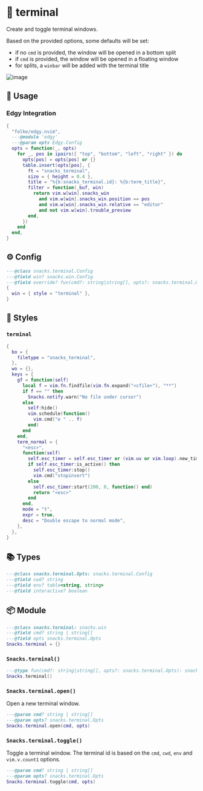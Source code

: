 # 🍿 terminal

Create and toggle terminal windows.

Based on the provided options, some defaults will be set:

- if no `cmd` is provided, the window will be opened in a bottom split
- if `cmd` is provided, the window will be opened in a floating window
- for splits, a `winbar` will be added with the terminal title

![image](https://github.com/user-attachments/assets/afcc9989-57d7-4518-a390-cc7d6f0cec13)

## 🚀 Usage

### Edgy Integration

```lua
{
  "folke/edgy.nvim",
  ---@module 'edgy'
  ---@param opts Edgy.Config
  opts = function(_, opts)
    for _, pos in ipairs({ "top", "bottom", "left", "right" }) do
      opts[pos] = opts[pos] or {}
      table.insert(opts[pos], {
        ft = "snacks_terminal",
        size = { height = 0.4 },
        title = "%{b:snacks_terminal.id}: %{b:term_title}",
        filter = function(_buf, win)
          return vim.w[win].snacks_win
            and vim.w[win].snacks_win.position == pos
            and vim.w[win].snacks_win.relative == "editor"
            and not vim.w[win].trouble_preview
        end,
      })
    end
  end,
}
```

<!-- docgen -->

## ⚙️ Config

```lua
---@class snacks.terminal.Config
---@field win? snacks.win.Config
---@field override? fun(cmd?: string|string[], opts?: snacks.terminal.Opts) Use this to use a different terminal implementation
{
  win = { style = "terminal" },
}
```

## 🎨 Styles

### `terminal`

```lua
{
  bo = {
    filetype = "snacks_terminal",
  },
  wo = {},
  keys = {
    gf = function(self)
      local f = vim.fn.findfile(vim.fn.expand("<cfile>"), "**")
      if f == "" then
        Snacks.notify.warn("No file under cursor")
      else
        self:hide()
        vim.schedule(function()
          vim.cmd("e " .. f)
        end)
      end
    end,
    term_normal = {
      "<esc>",
      function(self)
        self.esc_timer = self.esc_timer or (vim.uv or vim.loop).new_timer()
        if self.esc_timer:is_active() then
          self.esc_timer:stop()
          vim.cmd("stopinsert")
        else
          self.esc_timer:start(200, 0, function() end)
          return "<esc>"
        end
      end,
      mode = "t",
      expr = true,
      desc = "Double escape to normal mode",
    },
  },
}
```

## 📚 Types

```lua
---@class snacks.terminal.Opts: snacks.terminal.Config
---@field cwd? string
---@field env? table<string, string>
---@field interactive? boolean
```

## 📦 Module

```lua
---@class snacks.terminal: snacks.win
---@field cmd? string | string[]
---@field opts snacks.terminal.Opts
Snacks.terminal = {}
```

### `Snacks.terminal()`

```lua
---@type fun(cmd?: string|string[], opts?: snacks.terminal.Opts): snacks.terminal
Snacks.terminal()
```

### `Snacks.terminal.open()`

Open a new terminal window.

```lua
---@param cmd? string | string[]
---@param opts? snacks.terminal.Opts
Snacks.terminal.open(cmd, opts)
```

### `Snacks.terminal.toggle()`

Toggle a terminal window.
The terminal id is based on the `cmd`, `cwd`, `env` and `vim.v.count1` options.

```lua
---@param cmd? string | string[]
---@param opts? snacks.terminal.Opts
Snacks.terminal.toggle(cmd, opts)
```
